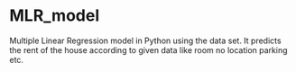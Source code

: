 # MLR_model
Multiple Linear Regression model in Python using the data set. It predicts the rent of the house according to given data like room no location parking etc.
